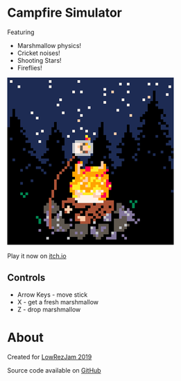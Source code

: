 # Campfire Simulator
Featuring
* Marshmallow physics!
* Cricket noises!
* Shooting Stars!
* Fireflies!


[![Low resolution campfire with marshmallow](images/cover.png)](https://caterpillargames.itch.io/campfire-simulator)

Play it now on [itch.io](https://caterpillargames.itch.io/campfire-simulator)


## Controls
* Arrow Keys - move stick
* X - get a fresh marshmallow
* Z - drop marshmallow




# About
Created for [LowRezJam 2019](https://itch.io/jam/lowrezjam-2019)  


Source code available on [GitHub](https://github.com/CaterpillarGames/pico8-games/tree/master/carts/campfire-simulator)



